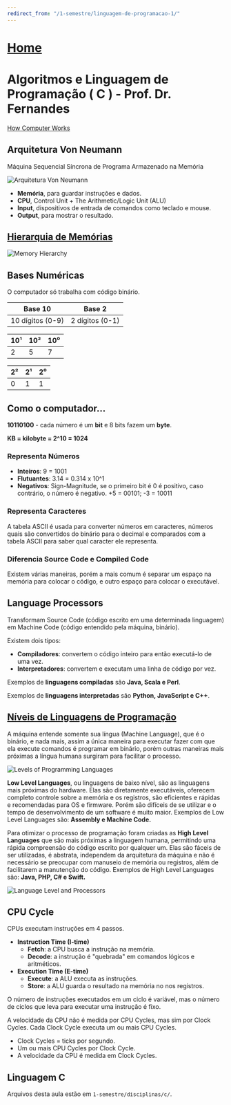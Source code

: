 ```yaml
---
redirect_from: "/1-semestre/linguagem-de-programacao-1/"
---
```


# [Home](/engenharia-de-computacao/)

# Algoritmos e Linguagem de Programação ( C ) - Prof. Dr. Fernandes

[How Computer Works](https://homepage.cs.uri.edu/faculty/wolfe/book/Readings/Reading04.htm)

## Arquitetura Von Neumann

Máquina Sequencial Síncrona de Programa Armazenado na Memória

![Arquitetura Von Neumann](https://i.imgur.com/Z9BbmOd.jpg)

- **Memória**, para guardar instruções e dados.
- **CPU**, Control Unit + The Arithmetic/Logic Unit (ALU)
- **Input**, dispositivos de entrada de comandos como teclado e mouse.
- **Output**, para mostrar o resultado.

## [Hierarquia de Memórias](http://www.di.ufpb.br/raimundo/Hierarquia/Hierarquia.html)

![Memory Hierarchy](https://i.imgur.com/zGvuoqx.jpg)

## Bases Numéricas

O computador só trabalha com código binário.

Base 10 | Base 2
----- | -----
10 dígitos (0-9) | 2 dígitos (0-1)

10¹ | 10² | 10⁰
----- | ----- | -----
2 | 5 | 7

2² | 2¹ | 2⁰
----- | ----- | -----
0 | 1 | 1

## Como o computador...

**10110100** - cada número é um **bit** e 8 bits fazem um **byte**.

**KB = kilobyte = 2^10 = 1024**

### Representa Números

- **Inteiros**: 9 = 1001
- **Flutuantes**: 3.14 = 0.314 x 10^1
- **Negativos**: Sign-Magnitude, se o primeiro bit é 0 é positivo, caso contrário, o número é negativo.
+5 = 00101; -3 = 10011

### Representa Caracteres

A tabela ASCII é usada para converter números em caracteres, números quais são convertidos do binário para o decimal e comparados com a tabela ASCII para saber qual caracter ele representa.

### Diferencia Source Code e Compiled Code

Existem várias maneiras, porém a mais comum é separar um espaço na memória para colocar o código, e outro espaço para colocar o executável.

## Language Processors

Transformam Source Code (código escrito em uma determinada linguagem) em Machine Code (código entendido pela máquina, binário).

Existem dois tipos:

- **Compiladores**: convertem o código inteiro para então executá-lo de uma vez.
- **Interpretadores**: convertem e executam uma linha de código por vez.

Exemplos de **linguagens compiladas** são **Java, Scala e Perl**.

Exemplos de **linguagens interpretadas** são **Python, JavaScript e C++**.

## [Níveis de Linguagens de Programação](https://thebittheories.com/levels-of-programming-languages-b6a38a68c0f2)

A máquina entende somente sua língua (Machine Language), que é o binário, e nada mais, assim a única maneira para executar fazer com que ela execute comandos é programar em binário, porém outras maneiras mais próximas a língua humana surgiram para facilitar o processo.

![Levels of Programming Languages](https://i.imgur.com/vug5zbL.jpg)

**Low Level Languages**, ou linguagens de baixo nível, são as linguagens mais próximas do hardware. Elas são diretamente executáveis, oferecem completo controle sobre a memória e os registros, são eficientes e rápidas e recomendadas para OS e firmware. Porém são difíceis de se utilizar e o tempo de desenvolvimento de um software é muito maior. Exemplos de Low Level Languages são: **Assembly e Machine Code.**

Para otimizar o processo de programação foram criadas as **High Level Languages** que são mais próximas a linguagem humana, permitindo uma rápida compreensão do código escrito por qualquer um. Elas são fáceis de ser utilizadas, é abstrata, independem da arquitetura da máquina e não é necessário se preocupar com manuseio de memória ou registros, além de facilitarem a manutenção do código. Exemplos de High Level Languages são: **Java, PHP, C# e Swift.**

![Language Level and Processors](https://i.imgur.com/Lssbr0z.jpg)

## CPU Cycle

CPUs executam instruções em 4 passos.

- **Instruction Time (I-time)**
  - **Fetch**: a CPU busca a instrução na memória.
  - **Decode**: a instrução é "quebrada" em comandos lógicos e aritméticos.
- **Execution Time (E-time)**
  - **Execute**: a ALU executa as instruções.
  - **Store**: a ALU guarda o resultado na memória no nos registros.

O número de instruções executados em um ciclo é variável, mas o número de ciclos que leva para executar uma instrução é fixo.

A velocidade da CPU não é medida por CPU Cycles, mas sim por Clock Cycles. Cada Clock Cycle executa um ou mais CPU Cycles.

- Clock Cycles = ticks por segundo.
- Um ou mais CPU Cycles por Clock Cycle.
- A velocidade da CPU é medida em Clock Cycles.

## Linguagem C

Arquivos desta aula estão em `1-semestre/disciplinas/c/`.

